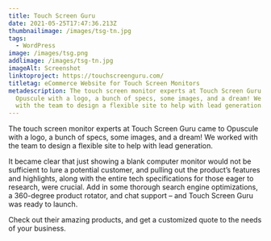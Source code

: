 ```yaml
---
title: Touch Screen Guru
date: 2021-05-25T17:47:36.213Z
thumbnailimage: /images/tsg-tn.jpg
tags:
  - WordPress
image: /images/tsg.png
addlimage: /images/tsg-tn.jpg
imageAlt: Screenshot
linktoproject: https://touchscreenguru.com/
titletag: eCommerce Website for Touch Screen Monitors
metadescription: The touch screen monitor experts at Touch Screen Guru came to
  Opuscule with a logo, a bunch of specs, some images, and a dream! We worked
  with the team to design a flexible site to help with lead generation.
---
```

The touch screen monitor experts at Touch Screen Guru came to Opuscule with a logo, a bunch of specs, some images, and a dream! We worked with the team to design a flexible site to help with lead generation.

It became clear that just showing a blank computer monitor would not be sufficient to lure a potential customer, and pulling out the product’s features and highlights, along with the entire tech specifications for those eager to research, were crucial. Add in some thorough search engine optimizations, a 360-degree product rotator, and chat support – and Touch Screen Guru was ready to launch.

Check out their amazing products, and get a customized quote to the needs of your business.